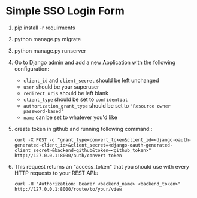 # Simple SSO Login Form

1. pip install -r requirments
2. python manage.py migrate
3. python manage.py runserver
4. Go to Django admin and add a new Application with the following configuration:
   - ``client_id`` and ``client_secret`` should be left unchanged
   - ``user`` should be your superuser
   - ``redirect_uris`` should be left blank
   - ``client_type`` should be set to ``confidential``
   - ``authorization_grant_type`` should be set to ``'Resource owner password-based'``
   - ``name`` can be set to whatever you'd like
5. create token in github and running following command::

    `curl -X POST -d "grant_type=convert_token&client_id=<django-oauth-generated-client_id>&client_secret=<django-oauth-generated-client_secret>&backend=github&token=<github_token>" http://127.0.0.1:8000/auth/convert-token`
6. This request returns an "access_token" that you should use with every HTTP requests to your REST API::

    `curl -H "Authorization: Bearer <backend_name> <backend_token>" http://127.0.0.1:8000/route/to/your/view `
